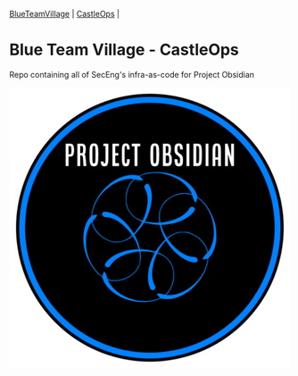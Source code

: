 [BlueTeamVillage](https://blueteamvillage.org/) | [CastleOps](https://github.com/blueteamvillage/CastleOps) | 

# Blue Team Village - CastleOps
Repo containing all of SecEng's infra-as-code for Project Obsidian

![Project Obsidian Logo](.img/Obsidian_Black_-_Blue_Trim_-_Transparent.png)
